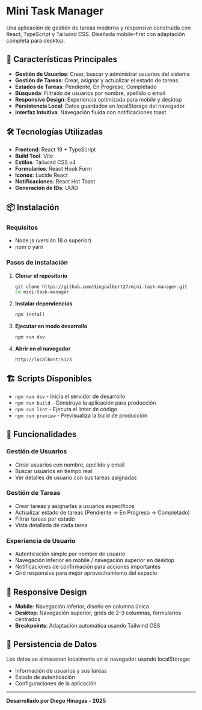 # Mini Task Manager

Una aplicación de gestión de tareas moderna y responsive construida con React, TypeScript y Tailwind CSS. Diseñada mobile-first con adaptación completa para desktop.

## 🚀 Características Principales

- **Gestión de Usuarios**: Crear, buscar y administrar usuarios del sistema
- **Gestión de Tareas**: Crear, asignar y actualizar el estado de tareas
- **Estados de Tareas**: Pendiente, En Progreso, Completado
- **Búsqueda**: Filtrado de usuarios por nombre, apellido o email
- **Responsive Design**: Experiencia optimizada para mobile y desktop
- **Persistencia Local**: Datos guardados en localStorage del navegador
- **Interfaz Intuitiva**: Navegación fluida con notificaciones toast

## 🛠️ Tecnologías Utilizadas

- **Frontend**: React 19 + TypeScript
- **Build Tool**: Vite
- **Estilos**: Tailwind CSS v4
- **Formularios**: React Hook Form
- **Iconos**: Lucide React
- **Notificaciones**: React Hot Toast
- **Generación de IDs**: UUID

## 📦 Instalación

### Requisitos

- Node.js (versión 18 o superior)
- npm o yarn

### Pasos de instalación

1. **Clonar el repositorio**
   ```bash
   git clone https://github.com/diegoalbert27/mini-task-manager.git
   cd mini-task-manager
   ```

2. **Instalar dependencias**
   ```bash
   npm install
   ```

3. **Ejecutar en modo desarrollo**
   ```bash
   npm run dev
   ```

4. **Abrir en el navegador**
   ```
   http://localhost:5173
   ```

## 🏗️ Scripts Disponibles

- `npm run dev` - Inicia el servidor de desarrollo
- `npm run build` - Construye la aplicación para producción
- `npm run lint` - Ejecuta el linter de código
- `npm run preview` - Previsualiza la build de producción

## 🎯 Funcionalidades

### Gestión de Usuarios
- Crear usuarios con nombre, apellido y email
- Buscar usuarios en tiempo real
- Ver detalles de usuario con sus tareas asignadas

### Gestión de Tareas
- Crear tareas y asignarlas a usuarios específicos
- Actualizar estado de tareas (Pendiente → En Progreso → Completado)
- Filtrar tareas por estado
- Vista detallada de cada tarea

### Experiencia de Usuario
- Autenticación simple por nombre de usuario
- Navegación inferior en mobile / navegación superior en desktop
- Notificaciones de confirmación para acciones importantes
- Grid responsive para mejor aprovechamiento del espacio

## 📱 Responsive Design

- **Mobile**: Navegación inferior, diseño en columna única
- **Desktop**: Navegación superior, grids de 2-3 columnas, formularios centrados
- **Breakpoints**: Adaptación automática usando Tailwind CSS

## 💾 Persistencia de Datos

Los datos se almacenan localmente en el navegador usando localStorage:
- Información de usuarios y sus tareas
- Estado de autenticación
- Configuraciones de la aplicación

---

**Desarrollado por Diego Hinagas - 2025**
